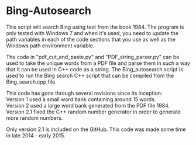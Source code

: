 # Bing-Autosearch

This script will search Bing using text from the book 1984.  The program is only tested with Windows 7 and when 
it's used, you need to update the path variables in each of the code sections that you use as well as the 
Windows path environment variable.

The code in "pdf_cut_and_paste.py" and "PDF_string_parser.py" can be used to take the unique words from a PDF 
file and parse them in such a way that it can be used in C++ code as a string.  The Bing_autosearch script is 
used to run the Bing search C++ script that can be compiled from the Bing_search.cpp file.  

This code has gone through several revisions since its inception:										
Version 1 used a small word bank containing around 15 words. 										
Version 2 used a large word bank generated from the PDF file 1984. 									
Version 2.1 fixed the C++ random number generator in order to generate more random numbers.

Only version 2.1 is included on the GitHub.  This code was made some time in late 2014 - early 2015.

